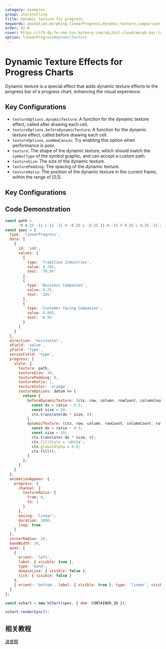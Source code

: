```yaml
---
category: examples
group: storytelling
title: dynamic texture for progress
keywords: animation,morphing,linearProgress,dynamic-texture,comparison
order: 42-0
cover: https://lf9-dp-fe-cms-tos.byteorg.com/obj/bit-cloud/morph-bar-to-pie.gif
option: linearProgress#dynamicTexture
---
```


# Dynamic Texture Effects for Progress Charts

Dynamic texture is a special effect that adds dynamic texture effects to the progress bar of a progress chart, enhancing the visual experience.
## Key Configurations
- `textureOptions.dynamicTexture`: A function for the dynamic texture effect, called after drawing each cell.
- `textureOptions.beforeDynamicTexture`: A function for the dynamic texture effect, called before drawing each cell.
- `textureOptions.useNewCanvas`: Try enabling this option when performance is poor.
- `texture`: The shape of the dynamic texture, which should match the `symbolType` of the symbol graphic, and can accept a custom path.
- `textureSize`: The size of the dynamic texture.
- `texturePadding`: The spacing of the dynamic texture.
- `textureRatio`: The position of the dynamic texture in the current frame, within the range of [0,1].

## Key Configurations

## Code Demonstration

```javascript livedemo
const path =
      'M 8.25 -11 L 11 -11 V -8.25 L -8.25 11 H -11 V 8.25 L 8.25 -11 Z M -11 -11 H -8.3789 L -11 -8.2539 V -11 Z M 11 11 H 8.3789 L 11 8.2539 V 11 Z';
const spec = {
  type: 'linearProgress',
  data: [
    {
      id: 'id0',
      values: [
        {
          type: 'Tradition Industries',
          value: 0.795,
          text: '79.5%'
        },
        {
          type: 'Business Companies',
          value: 0.25,
          text: '25%'
        },
        {
          type: 'Customer-facing Companies',
          value: 0.065,
          text: '6.5%'
        }
      ]
    }
  ],
  direction: 'horizontal',
  xField: 'value',
  yField: 'type',
  seriesField: 'type',
  progress: {
    style: {
      texture: path,
      textureSize: 30,
      texturePadding: 0,
      textureRatio: 1,
      textureColor: 'orange',
      textureOptions: datum => {
        return {
          beforeDynamicTexture: (ctx, row, column, rowCount, columnCount, ratio, graphic) => {
            const dx = ratio - 0.5;
            const size = 30;
            ctx.translate(dx * size, 0);
          },
          dynamicTexture: (ctx, row, column, rowCount, columnCount, ratio, graphic) => {
            const dx = ratio - 0.5;
            const size = 30;
            ctx.translate(-dx * size, 0);
            ctx.fillStyle = 'white';
            ctx.globalAlpha = 0.6;
            ctx.fill();
          }
        };
      }
    }
  },
  animationAppear: {
    progress: {
      channel: {
        textureRatio: {
          from: 0,
          to: 1
        }
      },
      easing: 'linear',
      duration: 3000,
      loop: true
    }
  },
  cornerRadius: 20,
  bandWidth: 30,
  axes: [
    {
      orient: 'left',
      label: { visible: true },
      type: 'band',
      domainLine: { visible: false },
      tick: { visible: false }
    },
    { orient: 'bottom', label: { visible: true }, type: 'linear', visible: false }
  ]
};

const vchart = new VChart(spec, { dom: CONTAINER_ID });

vchart.renderSync();
```

## 相关教程

[进度图](link)
